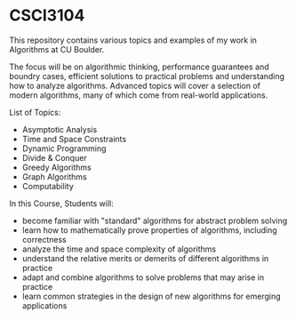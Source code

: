 # CSCI3104
This repository contains various topics and examples of my work in Algorithms at CU Boulder.

The focus will be on algorithmic thinking, performance guarantees and boundry cases, efficient solutions to practical problems and understanding how to analyze algorithms. Advanced topics will cover a selection of modern algorithms, many of which come from real-world applications.

List of Topics:
* Asymptotic Analysis
* Time and Space Constraints
* Dynamic Programming
* Divide & Conquer
* Greedy Algorithms
* Graph Algorithms
* Computability

In this Course, Students will:
* become familiar with "standard" algorithms for abstract problem solving
* learn how to mathematically prove properties of algorithms, including correctness
* analyze the time and space complexity of algorithms
* understand the relative merits or demerits of different algorithms in practice
* adapt and combine algorithms to solve problems that may arise in practice
* learn common strategies in the design of new algorithms for emerging applications
